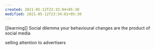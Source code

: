 ```yaml
---
created: 2021-05-12T23:33:04+05:30
modified: 2021-05-12T23:34:01+05:30
---
```

[[learning]]
Social dilemma
your behavioural changes are the product of social media

selling attention to advertisers
